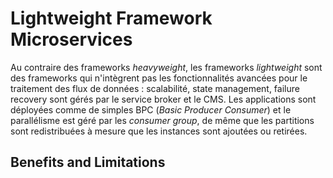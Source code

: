 # Lightweight Framework Microservices

Au contraire des frameworks _heavyweight_, les frameworks _lightweight_ sont des frameworks qui n'intègrent pas les fonctionnalités avancées pour le traitement des flux de données : scalabilité, state management, failure recovery sont gérés par le service broker et le CMS. Les applications sont déployées comme de simples BPC (_Basic Producer Consumer_) et le parallélisme est géré par les _consumer group_, de même que les partitions sont redistribuées à mesure que les instances sont ajoutées ou retirées.

## Benefits and Limitations

